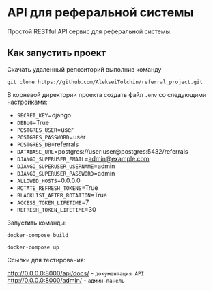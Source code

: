 # API для реферальной системы

Простой RESTful API сервис для реферальной системы.

## Как запустить проект

Скачать удаленный репозиторий выполнив команду

```
git clone https://github.com/AlekseiTolchin/referral_project.git
```

В корневой директории проекта создать файл `.env` со следующими настройками:

- `SECRET_KEY`=django
- `DEBUG`=True
- `POSTGRES_USER`=user
- `POSTGRES_PASSWORD`=user
- `POSTGRES_DB`=referrals
- `DATABASE_URL`=postgres://user:user@postgres:5432/referrals
- `DJANGO_SUPERUSER_EMAIL`=admin@example.com
- `DJANGO_SUPERUSER_USERNAME`=admin
- `DJANGO_SUPERUSER_PASSWORD`=admin
- `ALLOWED_HOSTS`=0.0.0.0
- `ROTATE_REFRESH_TOKENS`=True
- `BLACKLIST_AFTER_ROTATION`=True
- `ACCESS_TOKEN_LIFETIME`=7
- `REFRESH_TOKEN_LIFETIME`=30

Запустить команды:

```
docker-compose build
```

```
docker-compose up
```

Ссылки для тестирования:

http://0.0.0.0:8000/api/docs/ - `документация API`  
http://0.0.0.0:8000/admin/ - `админ-панель`
